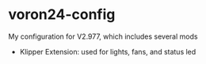 # voron24-config
My configuration for V2.977, which includes several mods
* Klipper Extension: used for lights, fans, and status led
